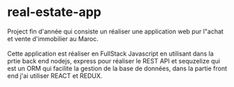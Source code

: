 # real-estate-app
Project fin d'année qui consiste un réaliser une application web pur l"achat et vente d'immobilier au Maroc.<br><br>
Cette application est réaliser en FullStack Javascript en utilisant dans la prtie back end nodejs, express pour réaliser le REST API et sequzelize qui est un ORM qui facilite la gestion de la base de données, dans la partie front end j'ai utiliser REACT et REDUX. 
